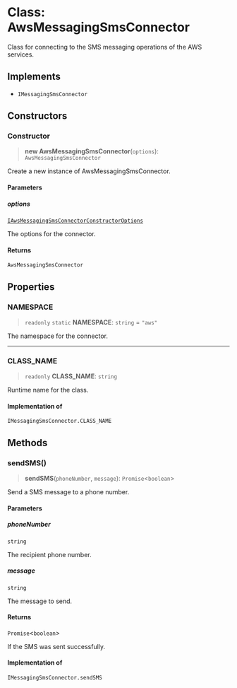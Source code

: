 # Class: AwsMessagingSmsConnector

Class for connecting to the SMS messaging operations of the AWS services.

## Implements

- `IMessagingSmsConnector`

## Constructors

### Constructor

> **new AwsMessagingSmsConnector**(`options`): `AwsMessagingSmsConnector`

Create a new instance of AwsMessagingSmsConnector.

#### Parameters

##### options

[`IAwsMessagingSmsConnectorConstructorOptions`](../interfaces/IAwsMessagingSmsConnectorConstructorOptions.md)

The options for the connector.

#### Returns

`AwsMessagingSmsConnector`

## Properties

### NAMESPACE

> `readonly` `static` **NAMESPACE**: `string` = `"aws"`

The namespace for the connector.

***

### CLASS\_NAME

> `readonly` **CLASS\_NAME**: `string`

Runtime name for the class.

#### Implementation of

`IMessagingSmsConnector.CLASS_NAME`

## Methods

### sendSMS()

> **sendSMS**(`phoneNumber`, `message`): `Promise`\<`boolean`\>

Send a SMS message to a phone number.

#### Parameters

##### phoneNumber

`string`

The recipient phone number.

##### message

`string`

The message to send.

#### Returns

`Promise`\<`boolean`\>

If the SMS was sent successfully.

#### Implementation of

`IMessagingSmsConnector.sendSMS`
